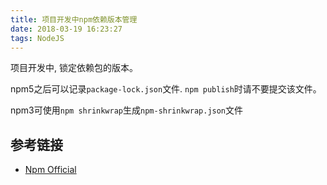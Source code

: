 ```yaml
---
title: 项目开发中npm依赖版本管理
date: 2018-03-19 16:23:27
tags: NodeJS
---
```


项目开发中, 锁定依赖包的版本。

npm5之后可以记录`package-lock.json`文件. `npm publish`时请不要提交该文件。

npm3可使用`npm shrinkwrap`生成`npm-shrinkwrap.json`文件


## 参考链接
- [Npm Official](https://docs.npmjs.com/files/package-lock.json)
